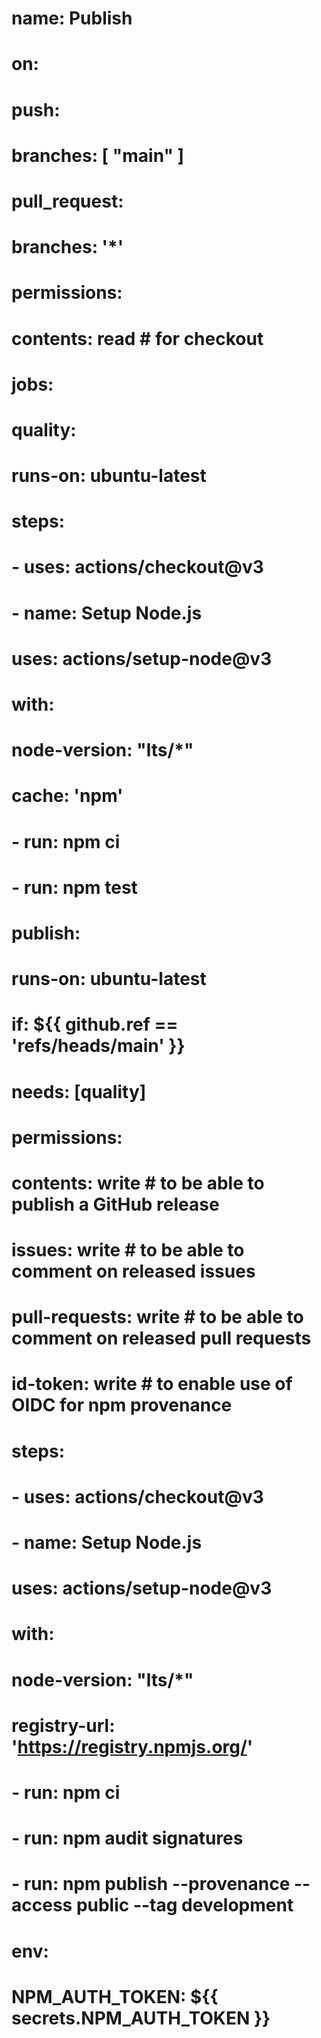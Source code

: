 # name: Publish

# on:
#   push:
#     branches: [ "main" ]
#   pull_request:
#     branches: '*'
# permissions:
#   contents: read # for checkout
# jobs:
#   quality:
#     runs-on: ubuntu-latest
#     steps:
#     - uses: actions/checkout@v3
#     - name: Setup Node.js
#       uses: actions/setup-node@v3
#       with:
#         node-version: "lts/*"
#         cache: 'npm'
#     - run: npm ci
#     - run: npm test

#   publish:
#     runs-on: ubuntu-latest
#     if: ${{ github.ref == 'refs/heads/main' }}
#     needs: [quality]
#     permissions:
#       contents: write # to be able to publish a GitHub release
#       issues: write # to be able to comment on released issues
#       pull-requests: write # to be able to comment on released pull requests
#       id-token: write # to enable use of OIDC for npm provenance    
#     steps: 
#     - uses: actions/checkout@v3
#     - name: Setup Node.js
#       uses: actions/setup-node@v3
#       with:
#         node-version: "lts/*"
#         registry-url: 'https://registry.npmjs.org/'
#     - run: npm ci
#     - run: npm audit signatures
#     - run: npm publish --provenance --access public --tag development
#       env: 
#         NPM_AUTH_TOKEN: ${{ secrets.NPM_AUTH_TOKEN }}
      
            
